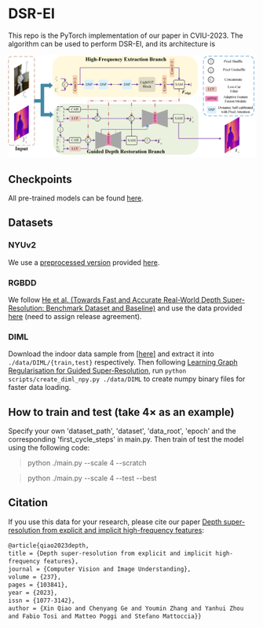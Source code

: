 # DSR-EI
This repo is the PyTorch implementation of our paper in CVIU-2023. The algorithm can be used to perform DSR-EI, and its architecture is

![figure](imgs/architecture.png)

## Checkpoints
All pre-trained models can be found [here]().

## Datasets
### NYUv2
We use a [preprocessed version](https://drive.google.com/drive/folders/1_1HpmoCsshNCMQdXhSNOq8Y-deIDcbKS?usp=sharing) provided [here](https://github.com/charlesCXK/RGBD_Semantic_Segmentation_PyTorch#data-preparation).
### RGBDD
We follow [He et al. (Towards Fast and Accurate Real-World Depth Super-Resolution: Benchmark Dataset and Baseline)](https://openaccess.thecvf.com/content/CVPR2021/papers/He_Towards_Fast_and_Accurate_Real-World_Depth_Super-Resolution_Benchmark_Dataset_and_CVPR_2021_paper.pdf) and use the data provided [here](https://github.com/lingzhi96/RGB-D-D-Dataset) (need to assign release agreement).
### DIML
Download the indoor data sample from [[here]](https://dimlrgbd.github.io) and extract it into `./data/DIML/{train,test}` respectively. Then following [Learning Graph Regularisation for Guided Super-Resolution](https://github.com/prs-eth/graph-super-resolution), run `python scripts/create_diml_npy.py ./data/DIML` to create numpy binary files for faster data loading.

## How to train and test (take $4\times$ as an example)
Specify your own 'dataset_path', 'dataset', 'data_root', 'epoch' and the corresponding 'first_cycle_steps' in main.py. Then train of test the model using the following code:
> python ./main.py --scale 4 --scratch

> python ./main.py --scale 4 --test --best

## Citation
If you use this data for your research, please cite our paper [Depth super-resolution from explicit and implicit high-frequency features](https://www.sciencedirect.com/science/article/abs/pii/S1077314223002217):

```
@article{qiao2023depth,
title = {Depth super-resolution from explicit and implicit high-frequency features},
journal = {Computer Vision and Image Understanding},
volume = {237},
pages = {103841},
year = {2023},
issn = {1077-3142},
author = {Xin Qiao and Chenyang Ge and Youmin Zhang and Yanhui Zhou and Fabio Tosi and Matteo Poggi and Stefano Mattoccia}}
```
